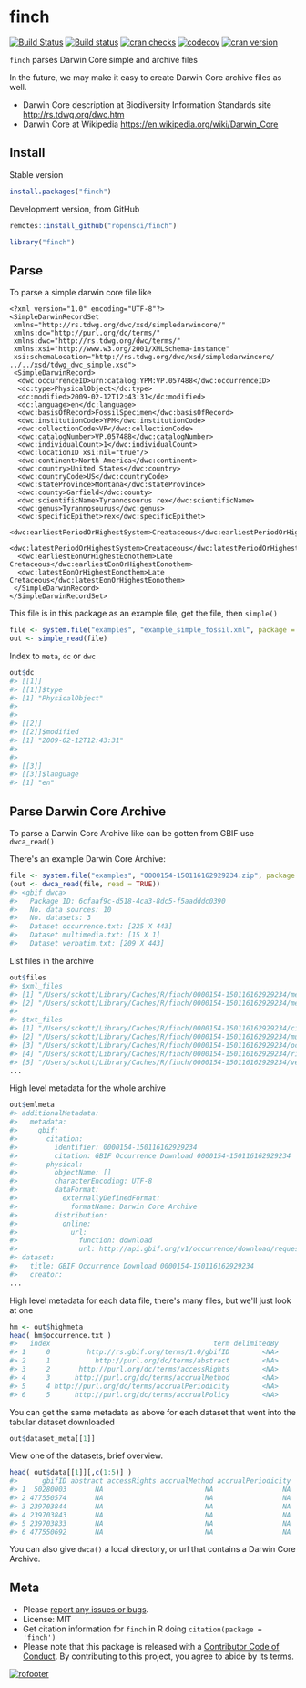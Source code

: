 finch
=====



[![Build Status](https://api.travis-ci.org/ropensci/finch.png)](https://travis-ci.org/ropensci/finch)
[![Build status](https://ci.appveyor.com/api/projects/status/rsjg02cbwfbujxn0?svg=true)](https://ci.appveyor.com/project/sckott/finch)
[![cran checks](https://cranchecks.info/badges/worst/finch)](https://cranchecks.info/pkgs/finch)
[![codecov](https://codecov.io/gh/ropensci/finch/branch/master/graph/badge.svg)](https://codecov.io/gh/ropensci/finch)
[![cran version](https://www.r-pkg.org/badges/version/finch)](https://cran.r-project.org/package=finch)

`finch` parses Darwin Core simple and archive files

In the future, we may make it easy to create Darwin Core archive files as well.

* Darwin Core description at Biodiversity Information Standards site <http://rs.tdwg.org/dwc.htm>
* Darwin Core at Wikipedia <https://en.wikipedia.org/wiki/Darwin_Core>

## Install

Stable version


```r
install.packages("finch")
```

Development version, from GitHub


```r
remotes::install_github("ropensci/finch")
```


```r
library("finch")
```

## Parse

To parse a simple darwin core file like

```
<?xml version="1.0" encoding="UTF-8"?>
<SimpleDarwinRecordSet
 xmlns="http://rs.tdwg.org/dwc/xsd/simpledarwincore/"
 xmlns:dc="http://purl.org/dc/terms/"
 xmlns:dwc="http://rs.tdwg.org/dwc/terms/"
 xmlns:xsi="http://www.w3.org/2001/XMLSchema-instance"
 xsi:schemaLocation="http://rs.tdwg.org/dwc/xsd/simpledarwincore/ ../../xsd/tdwg_dwc_simple.xsd">
 <SimpleDarwinRecord>
  <dwc:occurrenceID>urn:catalog:YPM:VP.057488</dwc:occurrenceID>
  <dc:type>PhysicalObject</dc:type>
  <dc:modified>2009-02-12T12:43:31</dc:modified>
  <dc:language>en</dc:language>
  <dwc:basisOfRecord>FossilSpecimen</dwc:basisOfRecord>
  <dwc:institutionCode>YPM</dwc:institutionCode>
  <dwc:collectionCode>VP</dwc:collectionCode>
  <dwc:catalogNumber>VP.057488</dwc:catalogNumber>
  <dwc:individualCount>1</dwc:individualCount>
  <dwc:locationID xsi:nil="true"/>
  <dwc:continent>North America</dwc:continent>
  <dwc:country>United States</dwc:country>
  <dwc:countryCode>US</dwc:countryCode>
  <dwc:stateProvince>Montana</dwc:stateProvince>
  <dwc:county>Garfield</dwc:county>
  <dwc:scientificName>Tyrannosourus rex</dwc:scientificName>
  <dwc:genus>Tyrannosourus</dwc:genus>
  <dwc:specificEpithet>rex</dwc:specificEpithet>
  <dwc:earliestPeriodOrHighestSystem>Creataceous</dwc:earliestPeriodOrHighestSystem>
  <dwc:latestPeriodOrHighestSystem>Creataceous</dwc:latestPeriodOrHighestSystem>
  <dwc:earliestEonOrHighestEonothem>Late Cretaceous</dwc:earliestEonOrHighestEonothem>
  <dwc:latestEonOrHighestEonothem>Late Cretaceous</dwc:latestEonOrHighestEonothem>
 </SimpleDarwinRecord>
</SimpleDarwinRecordSet>
```

This file is in this package as an example file, get the file, then `simple()`


```r
file <- system.file("examples", "example_simple_fossil.xml", package = "finch")
out <- simple_read(file)
```

Index to `meta`, `dc` or `dwc`


```r
out$dc
#> [[1]]
#> [[1]]$type
#> [1] "PhysicalObject"
#> 
#> 
#> [[2]]
#> [[2]]$modified
#> [1] "2009-02-12T12:43:31"
#> 
#> 
#> [[3]]
#> [[3]]$language
#> [1] "en"
```

## Parse Darwin Core Archive

To parse a Darwin Core Archive like can be gotten from GBIF use `dwca_read()`

There's an example Darwin Core Archive:


```r
file <- system.file("examples", "0000154-150116162929234.zip", package = "finch")
(out <- dwca_read(file, read = TRUE))
#> <gbif dwca>
#>   Package ID: 6cfaaf9c-d518-4ca3-8dc5-f5aadddc0390
#>   No. data sources: 10
#>   No. datasets: 3
#>   Dataset occurrence.txt: [225 X 443]
#>   Dataset multimedia.txt: [15 X 1]
#>   Dataset verbatim.txt: [209 X 443]
```

List files in the archive


```r
out$files
#> $xml_files
#> [1] "/Users/sckott/Library/Caches/R/finch/0000154-150116162929234/meta.xml"    
#> [2] "/Users/sckott/Library/Caches/R/finch/0000154-150116162929234/metadata.xml"
#> 
#> $txt_files
#> [1] "/Users/sckott/Library/Caches/R/finch/0000154-150116162929234/citations.txt" 
#> [2] "/Users/sckott/Library/Caches/R/finch/0000154-150116162929234/multimedia.txt"
#> [3] "/Users/sckott/Library/Caches/R/finch/0000154-150116162929234/occurrence.txt"
#> [4] "/Users/sckott/Library/Caches/R/finch/0000154-150116162929234/rights.txt"    
#> [5] "/Users/sckott/Library/Caches/R/finch/0000154-150116162929234/verbatim.txt"  
...
```

High level metadata for the whole archive


```r
out$emlmeta
#> additionalMetadata:
#>   metadata:
#>     gbif:
#>       citation:
#>         identifier: 0000154-150116162929234
#>         citation: GBIF Occurrence Download 0000154-150116162929234
#>       physical:
#>         objectName: []
#>         characterEncoding: UTF-8
#>         dataFormat:
#>           externallyDefinedFormat:
#>             formatName: Darwin Core Archive
#>         distribution:
#>           online:
#>             url:
#>               function: download
#>               url: http://api.gbif.org/v1/occurrence/download/request/0000154-150116162929234.zip
#> dataset:
#>   title: GBIF Occurrence Download 0000154-150116162929234
#>   creator:
...
```

High level metadata for each data file, there's many files, but we'll just look at one


```r
hm <- out$highmeta
head( hm$occurrence.txt )
#>   index                                        term delimitedBy
#> 1     0         http://rs.gbif.org/terms/1.0/gbifID        <NA>
#> 2     1           http://purl.org/dc/terms/abstract        <NA>
#> 3     2       http://purl.org/dc/terms/accessRights        <NA>
#> 4     3      http://purl.org/dc/terms/accrualMethod        <NA>
#> 5     4 http://purl.org/dc/terms/accrualPeriodicity        <NA>
#> 6     5      http://purl.org/dc/terms/accrualPolicy        <NA>
```

You can get the same metadata as above for each dataset that went into the tabular dataset downloaded


```r
out$dataset_meta[[1]]
```

View one of the datasets, brief overview.


```r
head( out$data[[1]][,c(1:5)] )
#>      gbifID abstract accessRights accrualMethod accrualPeriodicity
#> 1  50280003       NA                         NA                 NA
#> 2 477550574       NA                         NA                 NA
#> 3 239703844       NA                         NA                 NA
#> 4 239703843       NA                         NA                 NA
#> 5 239703833       NA                         NA                 NA
#> 6 477550692       NA                         NA                 NA
```

You can also give `dwca()` a local directory, or url that contains a Darwin Core Archive.

## Meta

* Please [report any issues or bugs](https://github.com/ropensci/finch/issues).
* License: MIT
* Get citation information for `finch` in R doing `citation(package = 'finch')`
* Please note that this package is released with a [Contributor Code of Conduct](https://ropensci.org/code-of-conduct/). By contributing to this project, you agree to abide by its terms.

[![rofooter](https://ropensci.org/public_images/github_footer.png)](https://ropensci.org)
